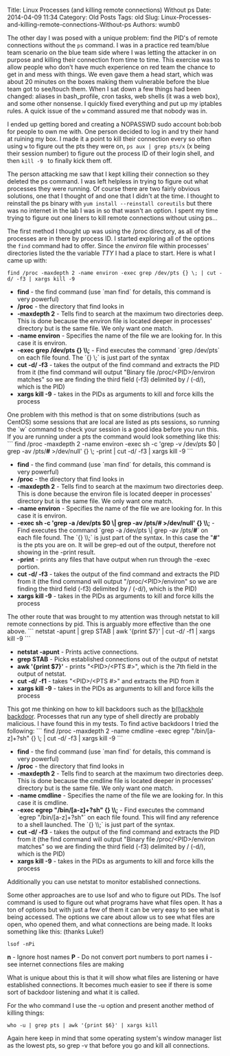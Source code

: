 Title: Linux Processes (and killing remote connections) Without ps
Date: 2014-04-09 11:34
Category: Old Posts
Tags: old
Slug: Linux-Processes-and-killing-remote-connections-Without-ps
Authors: wumb0

The other day I was posed with a unique problem: find the PID's of remote connections without the `ps` command. I was in a practice red team/blue team scenario on the blue team side where I was letting the attacker in on purpose and killing their connection from time to time. This exercise was to allow people who don't have much experience on red team the chance to get in and mess with things. We even gave them a head start, which was about 20 minutes on the boxes making them vulnerable before the blue team got to see/touch them. When I sat down a few things had been changed: aliases in bash_profile, cron tasks, web shells (it was a web box), and some other nonsense. I quickly fixed everything and put up my iptables rules. A quick issue of the `w` command assured me that nobody was in.

I ended up getting bored and creating a NOPASSWD sudo account bob:bob for people to own me with. One person decided to log in and try their hand at ruining my box. I made it a point to kill their connection every so often using `w` to figure out the pts they were on, `ps aux | grep pts/x` (x being their session number) to figure out the process ID of their login shell, and then `kill -9 ` to finally kick them off.

The person attacking me saw that I kept killing their connection so they deleted the ps command. I was left helpless in trying to figure out what processes they were running. Of course there are two fairly obvious solutions, one that I thought of and one that I didn't at the time. I thought to reinstall the ps binary with `yum install --reinstall coreutils` but there was no internet in the lab I was in so that wasn't an option. I spent my time trying to figure out one liners to kill remote connections without using ps...

The first method I thought up was using the /proc directory, as all of the processes are in there by process ID. I started exploring all of the options the `find` command had to offer. Since the <em>environ</em> file within processes' directories listed the the variable <em>TTY</em> I had a place to start. Here is what I came up with:
```
find /proc -maxdepth 2 -name environ -exec grep /dev/pts {} \; | cut -d/ -f3 | xargs kill -9
```
<ul>
	<li><strong>find</strong> - the find command (use `man find` for details, this command is very powerful)</li>
	<li><strong>/proc</strong> - the directory that find looks in</li>
	<li><strong>-maxdepth 2</strong> - Tells find to search at the maximum two directories deep. This is done because the environ file is located deeper in processes' directory but is the same file. We only want one match.</li>
	<li><strong>-name environ</strong> - Specifies the name of the file we are looking for. In this case it is environ.</li>
	<li><strong>-exec grep /dev/pts {} \\;</strong> - Find executes the command `grep /dev/pts` on each file found. The `{} \;` is just part of the syntax</li>
	<li><strong>cut -d/ -f3</strong> - takes the output of the find command and extracts the PID from it (the find command will output "Binary file /proc/&lt;PID&gt;/environ matches" so we are finding the third field (-f3) delimited by / (-d/), which is the PID)</li>
	<li><strong>xargs kill -9</strong> - takes in the PIDs as arguments to kill and force kills the process</li>
</ul>
One problem with this method is that on some distributions (such as CentOS) some sessions that are local are listed as pts sessions, so running the `w` command to check your session is a good idea before you run this. If you are running under a pts the command would look something like this:
```
find /proc -maxdepth 2 -name environ -exec sh -c 'grep -v /dev/pts $0 | grep -av /pts/<strong>#</strong> &gt;/dev/null' {} \; -print | cut -d/ -f3 | xargs kill -9
```
<ul>
	<li><strong>find</strong> - the find command (use `man find` for details, this command is very powerful)</li>
	<li><strong>/proc</strong> - the directory that find looks in</li>
	<li><strong>-maxdepth 2</strong> - Tells find to search at the maximum two directories deep. This is done because the environ file is located deeper in processes' directory but is the same file. We only want one match.</li>
	<li><strong>-name environ</strong> - Specifies the name of the file we are looking for. In this case it is environ.</li>
	<li><strong>-exec sh -c 'grep -a /dev/pts $0 \| grep -av /pts/<strong>#</strong> &gt;/dev/null' {} \\;</strong> - Find executes the command `grep -a /dev/pts \| grep -av /pts/<strong>#</strong>` on each file found. The `{} \\;` is just part of the syntax. In this case the "<strong>#</strong>" is the pts you are on. It will be grep-ed out of the output, therefore not showing in the -print result.</li>
	<li><strong>-print</strong> - prints any files that have output when run through the -exec portion.</li>
	<li><strong>cut -d/ -f3</strong> - takes the output of the find command and extracts the PID from it (the find command will output "/proc/&lt;PID&gt;/environ" so we are finding the third field (-f3) delimited by / (-d/), which is the PID)</li>
	<li><strong>xargs kill -9</strong> - takes in the PIDs as arguments to kill and force kills the process</li>
</ul>
The other route that was brought to my attention was through netstat to kill remote connections by pid. This is arguably more effective than the one above.
```
netstat -apunt | grep STAB | awk '{print $7}' | cut -d/ -f1 | xargs kill -9
```
<ul>
	<li><strong>netstat -apunt</strong> - Prints active connections.</li>
	<li><strong>grep STAB</strong> - Picks established connections out of the output of netstat</li>
	<li><strong>awk '{print $7}'</strong> - prints "&lt;PID&gt;/&lt;PTS #&gt;", which is the 7th field in the output of netstat.</li>
	<li><strong>cut -d/ -f1</strong> - takes "&lt;PID&gt;/&lt;PTS #&gt;" and extracts the PID from it</li>
	<li><strong>xargs kill -9</strong> - takes in the PIDs as arguments to kill and force kills the process</li>
</ul>
This got me thinking on how to kill backdoors such as the <a title="Link to the backdoor code" href="http://www.ussrback.com/UNIX/penetration/rootkits/blackhole.c" target="_blank">b(l)ackhole backdoor</a>. Processes that run any type of shell directly are probably malicious. I have found this in my tests. To find active backdoors I tried the following:
```
find /proc -maxdepth 2 -name cmdline -exec egrep "/bin/[a-z]+?sh" {} \; | cut -d/ -f3 | xargs kill -9
```
<ul>
	<li><strong>find</strong> - the find command (use `man find` for details, this command is very powerful)</li>
	<li><strong>/proc</strong> - the directory that find looks in</li>
	<li><strong>-maxdepth 2</strong> - Tells find to search at the maximum two directories deep. This is done because the cmdline file is located deeper in processes' directory but is the same file. We only want one match.</li>
	<li><strong>-name cmdline</strong> - Specifies the name of the file we are looking for. In this case it is cmdline.</li>
	<li><strong>-exec egrep "/bin/[a-z]+?sh" {} \\;</strong> - Find executes the command `egrep "/bin/[a-z]+?sh"` on each file found. This will find any reference to a shell launched. The `{} \\;` is just part of the syntax.</li>
	<li><strong>cut -d/ -f3</strong> - takes the output of the find command and extracts the PID from it (the find command will output "Binary file /proc/&lt;PID&gt;/environ matches" so we are finding the third field (-f3) delimited by / (-d/), which is the PID)</li>
	<li><strong>xargs kill -9</strong> - takes in the PIDs as arguments to kill and force kills the process</li>
</ul>
Additionally you can use netstat to monitor established connections.

Some other approaches are to use lsof and who to figure out PIDs. The lsof command is used to figure out what programs have what files open. It has a ton of options but with just a few of them it can be very easy to see what is being accessed. The options we care about allow us to see what files are open, who opened them, and what connections are being made. It looks something like this: (thanks Luke!)
```
lsof -nPi
```
<strong>n</strong> - Ignore host names
<strong>P</strong> - Do not convert port numbers to port names
<strong>i</strong> - see internet connections files are making

What is unique about this is that it will show what files are listening or have established connections. It becomes much easier to see if there is some sort of backdoor listening and what it is called.

For the who command I use the -u option and present another method of killing things:
```
who -u | grep pts | awk '{print $6}' | xargs kill
```
Again here keep in mind that some operating system's window manager list as the lowest pts, so grep -v that before you go and kill all connections.
